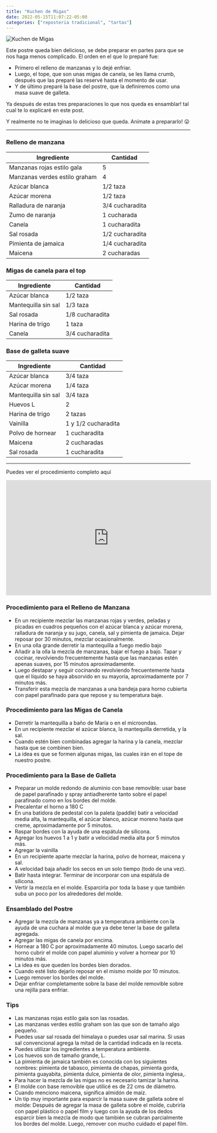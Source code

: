 ```yaml
---
title: "Kuchen de Migas"
date: 2022-05-15T11:07:22-05:00
categories: ["reposteria tradicional", "tartas"]
---
```

![Kuchen de Migas](../../images/kuchen_de_migas.jpg)

Este postre queda bien delicioso, se debe preparar en partes para que se nos haga menos complicado. El orden en el que lo preparé fue: 
+ Primero el relleno de manzanas y lo dejé enfriar. 
+ Luego, el tope, que son unas migas de canela, se les llama crumb, después que las preparé las reservé hasta el momento de usar. 
+ Y de último preparé la base del postre, que la definiremos como una masa suave de galleta. 

Ya después de estas tres preparaciones lo que nos queda es ensamblar! tal cual te lo explicaré en este post. 

Y realmente no te imaginas lo delicioso que queda. Anímate a prepararlo! 😛
___
### Relleno de manzana

| Ingrediente | Cantidad |
| ----------- | ----------- |
| Manzanas rojas estilo gala | 5 |
| Manzanas verdes estilo graham | 4 |
| Azúcar blanca | 1/2 taza|
| Azúcar morena | 1/2 taza |
| Ralladura de naranja| 3/4 cucharadita |
| Zumo de naranja | 1 cucharada |
| Canela | 1 cucharadita |
| Sal rosada| 1/2 cucharadita |
| Pimienta de jamaica | 1/4 cucharadita |
| Maicena | 2 cucharadas |

### Migas de canela para el top

| Ingrediente | Cantidad |
| ----------- | ----------- |
| Azúcar blanca | 1/2 taza |
| Mantequilla sin sal | 1/3 taza |
| Sal rosada| 1/8 cucharadita |
| Harina de trigo| 1 taza |
| Canela | 3/4 cucharadita |

### Base de galleta suave

| Ingrediente | Cantidad |
| ----------- | ----------- |
| Azúcar blanca | 3/4 taza |
| Azúcar morena | 1/4 taza |
| Mantequilla sin sal | 3/4 taza |
| Huevos L| 2 |
| Harina de trigo| 2 tazas |
| Vainilla | 1 y 1/2 cucharadita |
| Polvo de hornear | 1 cucharadita |
| Maicena | 2 cucharadas |
| Sal rosada | 1 cucharadita |

___

Puedes ver el procedimiento completo aquí
<iframe width="560" height="315" src="https://www.youtube.com/embed/gq9AZD60eW0" title="YouTube video player" frameborder="0" allow="accelerometer; autoplay; clipboard-write; encrypted-media; gyroscope; picture-in-picture" allowfullscreen></iframe>


### Procedimiento para el Relleno de Manzana
- En un recipiente mezclar las manzanas rojas y verdes, peladas y picadas en cuadros pequeños con el azúcar blanca y azúcar morena, ralladura de naranja y su jugo, canela, sal y pimienta de jamaica. Dejar reposar por 30 minutos, mezclar ocasionalmente.
- En una olla grande derretir la mantequilla a fuego medio bajo
- Añadir a la olla la mezcla de manzanas, bajar el fuego a bajo. Tapar y cocinar, revolviendo frecuentemente hasta que las manzanas estén apenas suaves, por 15 minutos aproximadamente. 
- Luego destapar y seguir cocinando revolviendo frecuentemente hasta que el líquido se haya absorvido en su mayoria, aproximadamente por 7 minutos más.
- Transferir esta mezcla de manzanas a una bandeja para horno cubierta con papel parafinado para que repose y su temperatura baje.

### Procedimiento para las Migas de Canela
- Derretir la mantequilla a baño de María o en el microondas.
- En un recipiente mezclar el azúcar blanca, la mantequilla derretida, y la sal. 
- Cuando estén bien combinadas agregar la harina y la canela, mezclar hasta que se combinen bien.
- La idea es que se formen algunas migas, las cuales irán en el tope de nuestro postre.

### Procedimiento para la Base de Galleta
- Preparar un molde redondo de aluminio con base removible: usar base de papel parafinado y spray antiadherente tanto sobre el papel parafinado como en los bordes del molde. 
- Precalentar el horno a 180 C
- En una batidora de pedestal con la paleta (paddle) batir a velocidad media alta, la mantequilla, el azúcar blanco, azúcar moreno hasta que creme, aproximadamente por 5 minutos.
- Raspar bordes con la ayuda de una espátula de silicona.
- Agregar los huevos 1 a 1 y batir a velocidad media alta por 5 minutos más.
- Agregar la vainilla
- En un recipiente aparte mezclar la harina, polvo de hornear, maicena y sal.
- A velocidad baja añadir los secos en un solo tiempo (todo de una vez). 
- Batir hasta integrar. Terminar de incorporar con una espátula de silicona.
- Vertir la mezcla en el molde. Esparcirla por toda la base y que también suba un poco por los alrededores del molde.  

### Ensamblado del Postre
- Agregar la mezcla de manzanas ya a temperatura ambiente con la ayuda de una cuchara al molde que ya debe tener la base de galleta agregada.
- Agregar las migas de canela por encima.
- Hornear a 180 C por aproximadamente 40 minutos. Luego sacarlo del horno cubrir el molde con papel aluminio y volver a hornear por 10 minutos más.
- La idea es que queden los bordes bien dorados.
- Cuando esté listo dejarlo reposar en el mismo molde por 10 minutos.
- Luego remover los bordes del molde.
- Dejar enfriar completamente sobre la base del molde removible sobre una rejilla para enfriar.

### Tips
- Las manzanas rojas estilo gala son las rosadas.
- Las manzanas verdes estilo graham son las que son de tamaño algo pequeño.
- Puedes usar sal rosada del himalaya o puedes usar sal marina. Si usas sal convencional agrega la mitad de la cantidad indicada en la receta.
- Puedes utilizar los ingredientes a temperatura ambiente.
- Los huevos son de tamaño grande, L.
- La pimienta de jamaica también es conocida con los siguientes nombres: pimienta de tabasco, pimienta de chapas, pimienta gorda, pimienta guayabita, pimienta dulce, pimienta de olor, pimienta inglesa,.
- Para hacer la mezcla de las migas no es necesario tamizar la harina. 
- El molde con base removible que utilicé es de 22 cms de diámetro.
- Cuando menciono maicena, significa almidón de maiz. 
- Un tip muy importante para esparcir la masa suave de galleta sobre el molde: Después de agregar la masa de galleta sobre el molde, cubrirla con papel plástico o papel film y luego con la ayuda de los dedos esparcir bien la mezcla de modo que también se cubran parcialmente los bordes del molde. Luego, remover con mucho cuidado el papel film.



